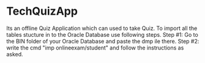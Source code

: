 # TechQuizApp
Its an offline Quiz Application which can used to take Quiz.
To import all the tables stucture in to the Oracle Database use following steps.
Step #1: Go to the BIN folder of your Oracle Database and paste the dmp ile there.
Step #2: write the cmd "imp onlineexam/student" and follow the instructions as asked.
